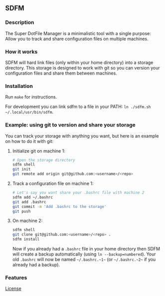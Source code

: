 ## SDFM

### Description

The Super DotFile Manager is a minimalistic tool with a single purpose:
Allow you to track and share configuration files on multiple machines.

### How it works

SDFM will hard link files (only within your home directory) into a storage directory.
This storage is designed to work with git so you can version your configuration
files and share them between machines.

### Installation

Run `make` for instructions.

For development you can link sdfm to a file in your PATH: `ln ./sdfm.sh ~/.local/usr/bin/sdfm`.

### Example: using git to version and share your storage
You can track your storage with anything you want, but here is an example on how to do it with git:

1. Initialize git on machine 1:
    ```bash
    # Open the storage directory
    sdfm shell
    git init
    git remote add origin git@github.com:<username>/<repo>
    ```
2. Track a configuration file on machine 1:
    ```bash
    # Let's say you want share your .bashrc file with machine 2
    sdfm add ~/.bashrc
    git add .bashrc
    git commit -m 'Add .bashrc to the storage'
    git push
    ```
2. On machine 2:
    ```bash
    sdfm shell
    git clone git@github.com:<username>/<repo> .
    sdfm install
    ```
    Now if you already had a `.bashrc` file in your home directory then SDFM will create a backup automatically (using `ln --backup=numbered`).
    Your old `.bashrc` will now be named `~/.bashrc.~1~` (or `~/.bashrc.~2~` if you already had a backup).


### Features

[License](LICENSE)